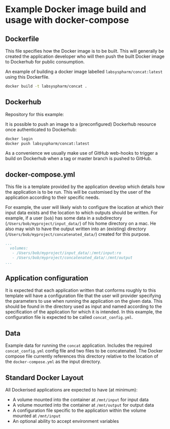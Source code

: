# Example Docker image build and usage with docker-compose

## Dockerfile

This file specifies how the Docker image is to be built. This will generally be
created the application developer who will then push the built Docker image to
Dockerhub for public consumption.

An example of building a docker image labelled `labsyspharm/concat:latest` using
this Dockerfile.

```bash
docker build -t labsyspharm/concat .
```

## Dockerhub

Repository for this example:

It is possible to push an image to a (preconfigured) Dockerhub resource once
authenticated to Dockerhub:

```bash
docker login
docker push labsyspharm/concat:latest
```

As a convenience we usually make use of GitHub web-hooks to trigger a build on
Dockerhub when a tag or master branch is pushed to GitHub.

## docker-compose.yml

This file is a template provided by the application develop which details how
the application is to be run. This will be customised by the user of the
application according to their specific needs.

For example, the user will likely wish to configure the location at which their
input data exists and the location to which outputs should be written. For
example, if a user (`bob`) has some data in a subdirectory
(`/Users/bob/myproject/input_data/`) of his home directory on a mac. He also may
wish to have the output written into an (existing) directory
(`/Users/bob/myproject/concatenated_data/`) created for this purpose.

```yaml
...
  volumes:
   - /Users/bob/myproject/input_data/:/mnt/input:ro
   - /Users/bob/myproject/concatenated_data/:/mnt/output
...
```

## Application configuration

It is expected that each application written that conforms roughly to this
template will have a configuration file that the user will provider specifying
the parameters to use when running the application on the given data. This
should be found in the directory used as input and named according to the
specification of the application for which it is intended. In this example, the
configuration file is expected to be called `concat_config.yml`.

## Data

Example data for running the `concat` application. Includes the required
`concat_config.yml` config file and two files to be concatenated. The Docker
compose file currently references this directory relative to the location of the
`docker-compose.yml` as the input directory.

## Standard Docker Layout

All Dockerised applications are expected to have (at minimum):

 - A volume mounted into the container at `/mnt/input` for input data
 - A volume mounted into the container at `/mnt/output` for output data
 - A configuration file specific to the application within the volume mounted at
  `/mnt/input`
 - An optional ability to accept environment variables
